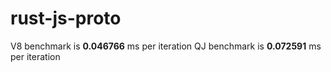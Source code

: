 # rust-js-proto

V8 benchmark is **0.046766** ms per iteration
QJ benchmark is **0.072591** ms per iteration
